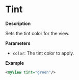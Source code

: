 # Tint

**Description**

Sets the tint color for the view.

**Parameters**

- `color`: The tint color to apply.

**Example**

```xml
<myView tint="green"/>
```
